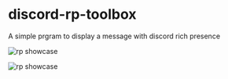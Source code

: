 # discord-rp-toolbox

A simple prgram to display a message with discord rich presence

![rp showcase](https://i.imgur.com/X1HOLeK.png)

![rp showcase](https://i.imgur.com/X1HOLeK.png)
